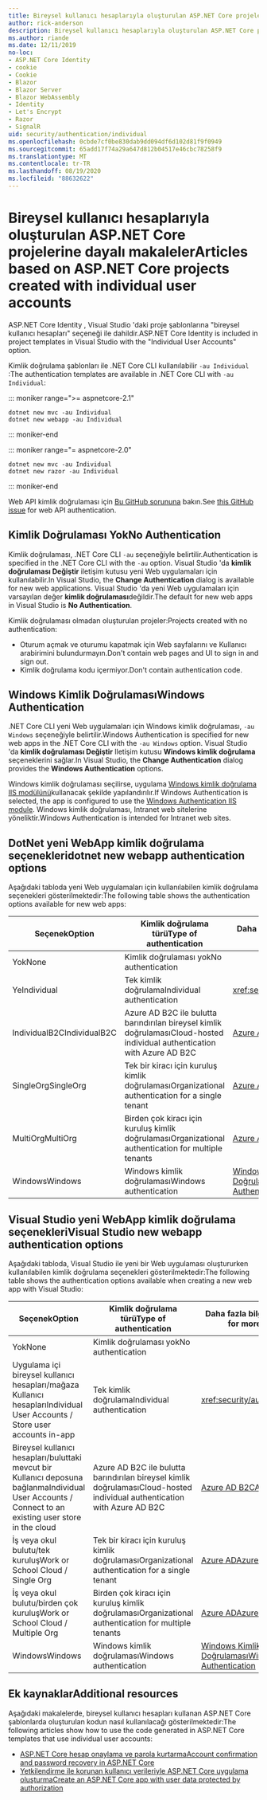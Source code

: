 ```yaml
---
title: Bireysel kullanıcı hesaplarıyla oluşturulan ASP.NET Core projelerine dayalı makaleler
author: rick-anderson
description: Bireysel kullanıcı hesaplarıyla oluşturulan ASP.NET Core projelerine göre makaleleri bulun.
ms.author: riande
ms.date: 12/11/2019
no-loc:
- ASP.NET Core Identity
- cookie
- Cookie
- Blazor
- Blazor Server
- Blazor WebAssembly
- Identity
- Let's Encrypt
- Razor
- SignalR
uid: security/authentication/individual
ms.openlocfilehash: 0cbde7cf0be830dab9dd094df6d102d81f9f0949
ms.sourcegitcommit: 65add17f74a29a647d812b04517e46cbc78258f9
ms.translationtype: MT
ms.contentlocale: tr-TR
ms.lasthandoff: 08/19/2020
ms.locfileid: "88632622"
---
```

# <a name="articles-based-on-aspnet-core-projects-created-with-individual-user-accounts"></a><span data-ttu-id="4bee1-103">Bireysel kullanıcı hesaplarıyla oluşturulan ASP.NET Core projelerine dayalı makaleler</span><span class="sxs-lookup"><span data-stu-id="4bee1-103">Articles based on ASP.NET Core projects created with individual user accounts</span></span>

<span data-ttu-id="4bee1-104">ASP.NET Core Identity , Visual Studio 'daki proje şablonlarına "bireysel kullanıcı hesapları" seçeneği ile dahildir.</span><span class="sxs-lookup"><span data-stu-id="4bee1-104">ASP.NET Core Identity is included in project templates in Visual Studio with the "Individual User Accounts" option.</span></span>

<span data-ttu-id="4bee1-105">Kimlik doğrulama şablonları ile .NET Core CLI kullanılabilir `-au Individual` :</span><span class="sxs-lookup"><span data-stu-id="4bee1-105">The authentication templates are available in .NET Core CLI with `-au Individual`:</span></span>

::: moniker range=">= aspnetcore-2.1"

```dotnetcli
dotnet new mvc -au Individual
dotnet new webapp -au Individual
```

::: moniker-end

::: moniker range="= aspnetcore-2.0"

```dotnetcli
dotnet new mvc -au Individual
dotnet new razor -au Individual
```

::: moniker-end

<span data-ttu-id="4bee1-106">Web API kimlik doğrulaması için [Bu GitHub sorununa](https://github.com/dotnet/AspNetCore/issues/5833) bakın.</span><span class="sxs-lookup"><span data-stu-id="4bee1-106">See [this GitHub issue](https://github.com/dotnet/AspNetCore/issues/5833) for web API authentication.</span></span>

<a name="no"></a>

## <a name="no-authentication"></a><span data-ttu-id="4bee1-107">Kimlik Doğrulaması Yok</span><span class="sxs-lookup"><span data-stu-id="4bee1-107">No Authentication</span></span>

<span data-ttu-id="4bee1-108">Kimlik doğrulaması, .NET Core CLI `-au` seçeneğiyle belirtilir.</span><span class="sxs-lookup"><span data-stu-id="4bee1-108">Authentication is specified in the .NET Core CLI with the `-au` option.</span></span> <span data-ttu-id="4bee1-109">Visual Studio 'da **kimlik doğrulaması Değiştir** iletişim kutusu yeni Web uygulamaları için kullanılabilir.</span><span class="sxs-lookup"><span data-stu-id="4bee1-109">In Visual Studio, the **Change Authentication** dialog is available for new web applications.</span></span> <span data-ttu-id="4bee1-110">Visual Studio 'da yeni Web uygulamaları için varsayılan değer **kimlik doğrulaması**değildir.</span><span class="sxs-lookup"><span data-stu-id="4bee1-110">The default for new web apps in Visual Studio is **No Authentication**.</span></span>

<span data-ttu-id="4bee1-111">Kimlik doğrulaması olmadan oluşturulan projeler:</span><span class="sxs-lookup"><span data-stu-id="4bee1-111">Projects created with no authentication:</span></span>

* <span data-ttu-id="4bee1-112">Oturum açmak ve oturumu kapatmak için Web sayfalarını ve Kullanıcı arabirimini bulundurmayın.</span><span class="sxs-lookup"><span data-stu-id="4bee1-112">Don't contain web pages and UI to sign in and sign out.</span></span>
* <span data-ttu-id="4bee1-113">Kimlik doğrulama kodu içermiyor.</span><span class="sxs-lookup"><span data-stu-id="4bee1-113">Don't contain authentication code.</span></span>

<a name="win"></a>

## <a name="windows-authentication"></a><span data-ttu-id="4bee1-114">Windows Kimlik Doğrulaması</span><span class="sxs-lookup"><span data-stu-id="4bee1-114">Windows Authentication</span></span>

<span data-ttu-id="4bee1-115">.NET Core CLI yeni Web uygulamaları için Windows kimlik doğrulaması, `-au Windows` seçeneğiyle belirtilir.</span><span class="sxs-lookup"><span data-stu-id="4bee1-115">Windows Authentication is specified for new web apps in the .NET Core CLI with the `-au Windows` option.</span></span> <span data-ttu-id="4bee1-116">Visual Studio 'da **kimlik doğrulaması Değiştir** Iletişim kutusu **Windows kimlik doğrulama** seçeneklerini sağlar.</span><span class="sxs-lookup"><span data-stu-id="4bee1-116">In Visual Studio, the **Change Authentication** dialog provides the **Windows Authentication** options.</span></span>

<span data-ttu-id="4bee1-117">Windows kimlik doğrulaması seçilirse, uygulama [Windows kimlik doğrulama IIS modülünü](xref:host-and-deploy/iis/modules)kullanacak şekilde yapılandırılır.</span><span class="sxs-lookup"><span data-stu-id="4bee1-117">If Windows Authentication is selected, the app is configured to use the [Windows Authentication IIS module](xref:host-and-deploy/iis/modules).</span></span> <span data-ttu-id="4bee1-118">Windows kimlik doğrulaması, Intranet web sitelerine yöneliktir.</span><span class="sxs-lookup"><span data-stu-id="4bee1-118">Windows Authentication is intended for Intranet web sites.</span></span>

## <a name="dotnet-new-webapp-authentication-options"></a><span data-ttu-id="4bee1-119">DotNet yeni WebApp kimlik doğrulama seçenekleri</span><span class="sxs-lookup"><span data-stu-id="4bee1-119">dotnet new webapp authentication options</span></span>

<span data-ttu-id="4bee1-120">Aşağıdaki tabloda yeni Web uygulamaları için kullanılabilen kimlik doğrulama seçenekleri gösterilmektedir:</span><span class="sxs-lookup"><span data-stu-id="4bee1-120">The following table shows the authentication options available for new web apps:</span></span>

| <span data-ttu-id="4bee1-121">Seçenek</span><span class="sxs-lookup"><span data-stu-id="4bee1-121">Option</span></span> | <span data-ttu-id="4bee1-122">Kimlik doğrulama türü</span><span class="sxs-lookup"><span data-stu-id="4bee1-122">Type of authentication</span></span> | <span data-ttu-id="4bee1-123">Daha fazla bilgi için bağlantı</span><span class="sxs-lookup"><span data-stu-id="4bee1-123">Link for more information</span></span> |
 | ----------------- | ------------ | ---------- |
| <span data-ttu-id="4bee1-124">Yok</span><span class="sxs-lookup"><span data-stu-id="4bee1-124">None</span></span>            |  <span data-ttu-id="4bee1-125">Kimlik doğrulaması yok</span><span class="sxs-lookup"><span data-stu-id="4bee1-125">No authentication</span></span> | | 
| <span data-ttu-id="4bee1-126">Ye</span><span class="sxs-lookup"><span data-stu-id="4bee1-126">Individual</span></span>      |  <span data-ttu-id="4bee1-127">Tek kimlik doğrulama</span><span class="sxs-lookup"><span data-stu-id="4bee1-127">Individual authentication</span></span> | <xref:security/authentication/identity>
| <span data-ttu-id="4bee1-128">IndividualB2C</span><span class="sxs-lookup"><span data-stu-id="4bee1-128">IndividualB2C</span></span>   |  <span data-ttu-id="4bee1-129">Azure AD B2C ile bulutta barındırılan bireysel kimlik doğrulaması</span><span class="sxs-lookup"><span data-stu-id="4bee1-129">Cloud-hosted individual authentication with Azure AD B2C</span></span> | [<span data-ttu-id="4bee1-130">Azure AD B2C</span><span class="sxs-lookup"><span data-stu-id="4bee1-130">Azure AD B2C</span></span>](/azure/active-directory-b2c/) |
| <span data-ttu-id="4bee1-131">SingleOrg</span><span class="sxs-lookup"><span data-stu-id="4bee1-131">SingleOrg</span></span>       |  <span data-ttu-id="4bee1-132">Tek bir kiracı için kuruluş kimlik doğrulaması</span><span class="sxs-lookup"><span data-stu-id="4bee1-132">Organizational authentication for a single tenant</span></span> | [<span data-ttu-id="4bee1-133">Azure AD</span><span class="sxs-lookup"><span data-stu-id="4bee1-133">Azure AD</span></span>](/azure/active-directory/develop/quickstart-v2-aspnet-core-webapp) |
| <span data-ttu-id="4bee1-134">MultiOrg</span><span class="sxs-lookup"><span data-stu-id="4bee1-134">MultiOrg</span></span>        |  <span data-ttu-id="4bee1-135">Birden çok kiracı için kuruluş kimlik doğrulaması</span><span class="sxs-lookup"><span data-stu-id="4bee1-135">Organizational authentication for multiple tenants</span></span> | [<span data-ttu-id="4bee1-136">Azure AD</span><span class="sxs-lookup"><span data-stu-id="4bee1-136">Azure AD</span></span>](/azure/active-directory/develop/quickstart-v2-aspnet-core-webapp) |
| <span data-ttu-id="4bee1-137">Windows</span><span class="sxs-lookup"><span data-stu-id="4bee1-137">Windows</span></span>         |  <span data-ttu-id="4bee1-138">Windows kimlik doğrulaması</span><span class="sxs-lookup"><span data-stu-id="4bee1-138">Windows authentication</span></span> | [<span data-ttu-id="4bee1-139">Windows Kimlik Doğrulaması</span><span class="sxs-lookup"><span data-stu-id="4bee1-139">Windows Authentication</span></span>](xref:security/authentication/windowsauth)

## <a name="visual-studio-new-webapp-authentication-options"></a><span data-ttu-id="4bee1-140">Visual Studio yeni WebApp kimlik doğrulama seçenekleri</span><span class="sxs-lookup"><span data-stu-id="4bee1-140">Visual Studio new webapp authentication options</span></span>

<span data-ttu-id="4bee1-141">Aşağıdaki tabloda, Visual Studio ile yeni bir Web uygulaması oluştururken kullanılabilen kimlik doğrulama seçenekleri gösterilmektedir:</span><span class="sxs-lookup"><span data-stu-id="4bee1-141">The following table shows the authentication options available when creating a new web app with Visual Studio:</span></span>

| <span data-ttu-id="4bee1-142">Seçenek</span><span class="sxs-lookup"><span data-stu-id="4bee1-142">Option</span></span> | <span data-ttu-id="4bee1-143">Kimlik doğrulama türü</span><span class="sxs-lookup"><span data-stu-id="4bee1-143">Type of authentication</span></span> | <span data-ttu-id="4bee1-144">Daha fazla bilgi için bağlantı</span><span class="sxs-lookup"><span data-stu-id="4bee1-144">Link for more information</span></span> |
 | ----------------- | ------------ | ---------- |
| <span data-ttu-id="4bee1-145">Yok</span><span class="sxs-lookup"><span data-stu-id="4bee1-145">None</span></span>            |  <span data-ttu-id="4bee1-146">Kimlik doğrulaması yok</span><span class="sxs-lookup"><span data-stu-id="4bee1-146">No authentication</span></span> | | 
| <span data-ttu-id="4bee1-147">Uygulama içi bireysel kullanıcı hesapları/mağaza Kullanıcı hesapları</span><span class="sxs-lookup"><span data-stu-id="4bee1-147">Individual User Accounts / Store user accounts in-app</span></span> |  <span data-ttu-id="4bee1-148">Tek kimlik doğrulama</span><span class="sxs-lookup"><span data-stu-id="4bee1-148">Individual authentication</span></span> | <xref:security/authentication/identity> |
| <span data-ttu-id="4bee1-149">Bireysel kullanıcı hesapları/buluttaki mevcut bir Kullanıcı deposuna bağlanma</span><span class="sxs-lookup"><span data-stu-id="4bee1-149">Individual User Accounts / Connect to an existing user store in the cloud</span></span> |  <span data-ttu-id="4bee1-150">Azure AD B2C ile bulutta barındırılan bireysel kimlik doğrulaması</span><span class="sxs-lookup"><span data-stu-id="4bee1-150">Cloud-hosted individual authentication with Azure AD B2C</span></span> | [<span data-ttu-id="4bee1-151">Azure AD B2C</span><span class="sxs-lookup"><span data-stu-id="4bee1-151">Azure AD B2C</span></span>](/azure/active-directory-b2c/) |
| <span data-ttu-id="4bee1-152">İş veya okul bulutu/tek kuruluş</span><span class="sxs-lookup"><span data-stu-id="4bee1-152">Work or School Cloud / Single Org</span></span>  |  <span data-ttu-id="4bee1-153">Tek bir kiracı için kuruluş kimlik doğrulaması</span><span class="sxs-lookup"><span data-stu-id="4bee1-153">Organizational authentication for a single tenant</span></span> | [<span data-ttu-id="4bee1-154">Azure AD</span><span class="sxs-lookup"><span data-stu-id="4bee1-154">Azure AD</span></span>](/azure/active-directory/develop/quickstart-v2-aspnet-core-webapp) |
| <span data-ttu-id="4bee1-155">İş veya okul bulutu/birden çok kuruluş</span><span class="sxs-lookup"><span data-stu-id="4bee1-155">Work or School Cloud / Multiple Org</span></span> |  <span data-ttu-id="4bee1-156">Birden çok kiracı için kuruluş kimlik doğrulaması</span><span class="sxs-lookup"><span data-stu-id="4bee1-156">Organizational authentication for multiple tenants</span></span> | [<span data-ttu-id="4bee1-157">Azure AD</span><span class="sxs-lookup"><span data-stu-id="4bee1-157">Azure AD</span></span>](/azure/active-directory/develop/quickstart-v2-aspnet-core-webapp) |
| <span data-ttu-id="4bee1-158">Windows</span><span class="sxs-lookup"><span data-stu-id="4bee1-158">Windows</span></span>         |  <span data-ttu-id="4bee1-159">Windows kimlik doğrulaması</span><span class="sxs-lookup"><span data-stu-id="4bee1-159">Windows authentication</span></span> | [<span data-ttu-id="4bee1-160">Windows Kimlik Doğrulaması</span><span class="sxs-lookup"><span data-stu-id="4bee1-160">Windows Authentication</span></span>](xref:security/authentication/windowsauth)

## <a name="additional-resources"></a><span data-ttu-id="4bee1-161">Ek kaynaklar</span><span class="sxs-lookup"><span data-stu-id="4bee1-161">Additional resources</span></span>

<span data-ttu-id="4bee1-162">Aşağıdaki makalelerde, bireysel kullanıcı hesapları kullanan ASP.NET Core şablonlarda oluşturulan kodun nasıl kullanılacağı gösterilmektedir:</span><span class="sxs-lookup"><span data-stu-id="4bee1-162">The following articles show how to use the code generated in ASP.NET Core templates that use individual user accounts:</span></span>

* [<span data-ttu-id="4bee1-163">ASP.NET Core hesap onaylama ve parola kurtarma</span><span class="sxs-lookup"><span data-stu-id="4bee1-163">Account confirmation and password recovery in ASP.NET Core</span></span>](xref:security/authentication/accconfirm)
* [<span data-ttu-id="4bee1-164">Yetkilendirme ile korunan kullanıcı verileriyle ASP.NET Core uygulama oluşturma</span><span class="sxs-lookup"><span data-stu-id="4bee1-164">Create an ASP.NET Core app with user data protected by authorization</span></span>](xref:security/authorization/secure-data)
